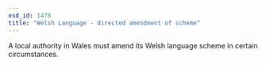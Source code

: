 ```yaml
---
esd_id: 1478
title: "Welsh Language - directed amendment of scheme"
---
```


A local authority in Wales must amend its Welsh language scheme in certain circumstances.

